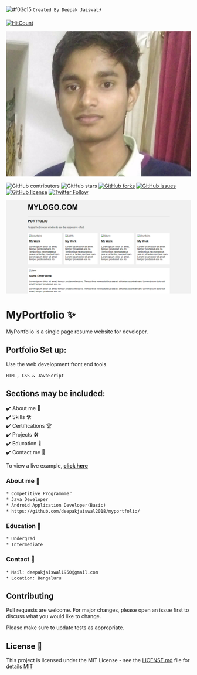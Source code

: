  ![#f03c15](https://via.placeholder.com/15/f03c15/000000?text=+) `Created By Deepak Jaiswal`⚡️
 
 [![HitCount](http://hits.dwyl.com/deepakjaiswal2018/deepakjaiswal2018githubio.svg)](http://hits.dwyl.com/deepakjaiswal2018/deepakjaiswal2018githubio)
 
 <p align="center"> 
  <kbd>
  	<a href="https://deepakjaiswal2018.github.io" target="_blank">
		<img src="deepakjaiswal.jpg"></img>
	</a>
  </kbd>
</p>
 
![GitHub contributors](https://img.shields.io/github/contributors/deepakjaiswal2018/deepakjaiswal2018.github.io?color=ffcc66&style=for-the-badge)
![GitHub stars](https://img.shields.io/github/stars/deepakjaiswal2018/deepakjaiswal2018.github.io?color=ffcc66&style=for-the-badge)
[![GitHub forks](https://img.shields.io/github/forks/deepakjaiswal2018/deepakjaiswal2018.github.io?style=for-the-badge)](https://github.com/deepakjaiswal2018/star_book/network)
[![GitHub issues](https://img.shields.io/github/issues/deepakjaiswal2018/deepakjaiswal2018.github.io?color=ffcc66&style=for-the-badge)](https://github.com/deepakjaiswal2018/star_book/issues)
[![GitHub license](https://img.shields.io/github/license/deepakjaiswal2018/deepakjaiswal2018.github.io?style=for-the-badge)](https://github.com/deepakjaiswal2018/deepakjaiswal2018.github.io/blob/master/LICENSE)
[![Twitter Follow](https://img.shields.io/twitter/follow/deepakjaiswal?color=ffcc66&logo=twitter&logoColor=ffffff&style=for-the-badge)](https://twitter.com/deepakj21032000)

[![Site preview](preview.png)](https://deepakjaiswal2018.github.io/)
 
 
 
 
 
 <!-- ![Alt text](https://github.com/deepakjaiswal2018/deepakjaiswal2018.github.io/blob/master/deepakjaiswal.jpg?raw=true "Title") -->

# MyPortfolio ✨


MyPortfolio is a single page resume website for developer.


## Portfolio Set up:

Use the web development front end tools.

```
HTML, CSS & JavaScript
```

## Sections may be included:
✔️ About me 📙\
✔️ Skills 🛠️\
✔️ Certifications 🏆\
✔️ Projects 🛠️\
✔️ Education 🏫\
✔️ Contact me 📇

To view a live example, **[click here](https://deepakjaiswal2018.github.io)**



### About me 📙
```
* Competitive Programmmer
* Java Developer
* Android Application Developer(Basic)
* https://github.com/deepakjaiswal2018/myportfolio/
```


### Education 🏫
```
* Undergrad
* Intermediate
```

### Contact 📇
```
* Mail: deepakjaiswal1950@gmail.com
* Location: Bengaluru
```

## Contributing
Pull requests are welcome. For major changes, please open an issue first to discuss what you would like to change.

Please make sure to update tests as appropriate.

## License 📄

This project is licensed under the MIT License - see the [LICENSE.md](./LICENSE) file for details
[MIT](https://choosealicense.com/licenses/mit/)
